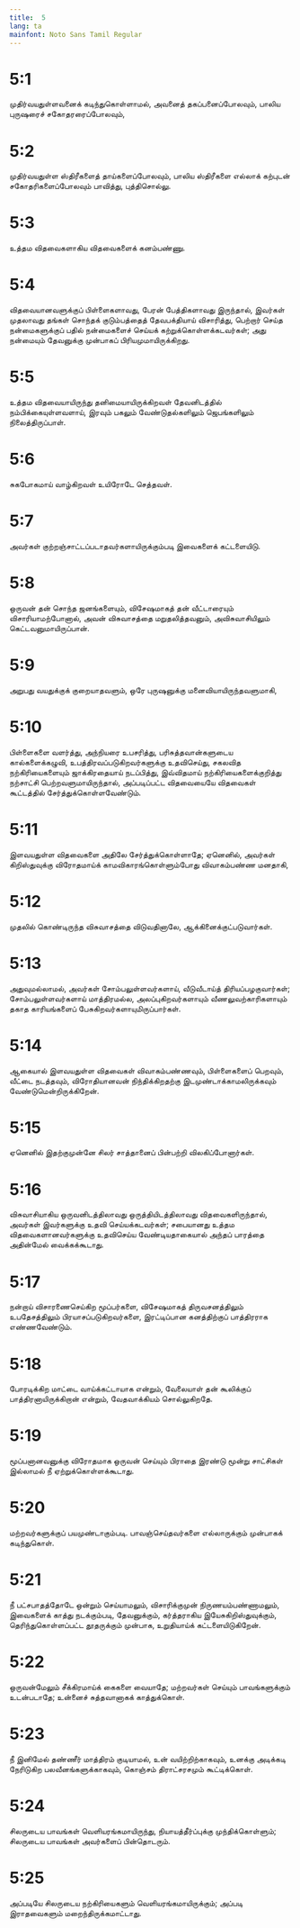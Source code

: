 ```yaml
---
title:  5
lang: ta
mainfont: Noto Sans Tamil Regular
---
```


#  5:1

முதிர்வயதுள்ளவனைக் கடிந்துகொள்ளாமல், அவனைத் தகப்பனைப்போலவும், பாலிய புருஷரைச் சகோதரரைப்போலவும்,

#  5:2

முதிர்வயதுள்ள ஸ்திரீகளைத் தாய்களைப்போலவும், பாலிய ஸ்திரீகளை எல்லாக் கற்புடன் சகோதரிகளைப்போலவும் பாவித்து, புத்திசொல்லு.

#  5:3

உத்தம விதவைகளாகிய விதவைகளைக் கனம்பண்ணு.

#  5:4

விதவையானவளுக்குப் பிள்ளைகளாவது, பேரன் பேத்திகளாவது இருந்தால், இவர்கள் முதலாவது தங்கள் சொந்தக் குடும்பத்தைத் தேவபக்தியாய் விசாரித்து, பெற்றார் செய்த நன்மைகளுக்குப் பதில் நன்மைகளைச் செய்யக் கற்றுக்கொள்ளக்கடவர்கள்; அது நன்மையும் தேவனுக்கு முன்பாகப் பிரியமுமாயிருக்கிறது.

#  5:5

உத்தம விதவையாயிருந்து தனிமையாயிருக்கிறவள் தேவனிடத்தில் நம்பிக்கையுள்ளவளாய், இரவும் பகலும் வேண்டுதல்களிலும் ஜெபங்களிலும் நிலைத்திருப்பாள்.

#  5:6

சுகபோகமாய் வாழ்கிறவள் உயிரோடே செத்தவள்.

#  5:7

அவர்கள் குற்றஞ்சாட்டப்படாதவர்களாயிருக்கும்படி இவைகளைக் கட்டளையிடு.

#  5:8

ஒருவன் தன் சொந்த ஜனங்களையும், விசேஷமாகத் தன் வீட்டாரையும் விசாரியாமற்போனால், அவன் விசுவாசத்தை மறுதலித்தவனும், அவிசுவாசியிலும் கெட்டவனுமாயிருப்பான்.

#  5:9

அறுபது வயதுக்குக் குறையாதவளும், ஒரே புருஷனுக்கு மனைவியாயிருந்தவளுமாகி,

#  5:10

பிள்ளைகளை வளர்த்து, அந்நியரை உபசரித்து, பரிசுத்தவான்களுடைய கால்களைக்கழுவி, உபத்திரவப்படுகிறவர்களுக்கு உதவிசெய்து, சகலவித நற்கிரியைகளையும் ஜாக்கிரதையாய் நடப்பித்து, இவ்விதமாய் நற்கிரியைகளைக்குறித்து நற்சாட்சி பெற்றவளுமாயிருந்தால், அப்படிப்பட்ட விதவையையே விதவைகள் கூட்டத்தில் சேர்த்துக்கொள்ளவேண்டும்.

#  5:11

இளவயதுள்ள விதவைகளை அதிலே சேர்த்துக்கொள்ளாதே; ஏனெனில், அவர்கள் கிறிஸ்துவுக்கு விரோதமாய்க் காமவிகாரங்கொள்ளும்போது விவாகம்பண்ண மனதாகி,

#  5:12

முதலில் கொண்டிருந்த விசுவாசத்தை விடுவதினாலே, ஆக்கினைக்குட்படுவார்கள்.

#  5:13

அதுவுமல்லாமல், அவர்கள் சோம்பலுள்ளவர்களாய், வீடுவீடாய்த் திரியப்பழகுவார்கள்; சோம்பலுள்ளவர்களாய் மாத்திரமல்ல, அலப்புகிறவர்களாயும் வீணலுவற்காரிகளாயும் தகாத காரியங்களைப் பேசுகிறவர்களாயுமிருப்பார்கள்.

#  5:14

ஆகையால் இளவயதுள்ள விதவைகள் விவாகம்பண்ணவும், பிள்ளைகளைப் பெறவும், வீட்டை நடத்தவும், விரோதியானவன் நிந்திக்கிறதற்கு இடமுண்டாக்காமலிருக்கவும் வேண்டுமென்றிருக்கிறேன்.

#  5:15

ஏனெனில் இதற்குமுன்னே சிலர் சாத்தானைப் பின்பற்றி விலகிப்போனார்கள்.

#  5:16

விசுவாசியாகிய ஒருவனிடத்திலாவது ஒருத்தியிடத்திலாவது விதவைகளிருந்தால், அவர்கள் இவர்களுக்கு உதவி செய்யக்கடவர்கள்; சபையானது உத்தம விதவைகளானவர்களுக்கு உதவிசெய்ய வேண்டியதாகையால் அந்தப் பாரத்தை அதின்மேல் வைக்கக்கூடாது.

#  5:17

நன்றாய் விசாரணைசெய்கிற மூப்பர்களை, விசேஷமாகத் திருவசனத்திலும் உபதேசத்திலும் பிரயாசப்படுகிறவர்களை, இரட்டிப்பான கனத்திற்குப் பாத்திரராக எண்ணவேண்டும்.

#  5:18

போரடிக்கிற மாட்டை வாய்க்கட்டாயாக என்றும், வேலையாள் தன் கூலிக்குப் பாத்திரனாயிருக்கிறான் என்றும், வேதவாக்கியம் சொல்லுகிறதே.

#  5:19

மூப்பனானவனுக்கு விரோதமாக ஒருவன் செய்யும் பிராதை இரண்டு மூன்று சாட்சிகள் இல்லாமல் நீ ஏற்றுக்கொள்ளக்கூடாது.

#  5:20

மற்றவர்களுக்குப் பயமுண்டாகும்படி. பாவஞ்செய்தவர்களை எல்லாருக்கும் முன்பாகக் கடிந்துகொள்.

#  5:21

நீ பட்சபாதத்தோடே ஒன்றும் செய்யாமலும், விசாரிக்குமுன் நிருணயம்பண்ணாமலும், இவைகளைக் காத்து நடக்கும்படி, தேவனுக்கும், கர்த்தராகிய இயேசுகிறிஸ்துவுக்கும், தெரிந்துகொள்ளப்பட்ட தூதருக்கும் முன்பாக, உறுதியாய்க் கட்டளையிடுகிறேன்.

#  5:22

ஒருவன்மேலும் சீக்கிரமாய்க் கைகளை வையாதே; மற்றவர்கள் செய்யும் பாவங்களுக்கும் உடன்படாதே; உன்னைச் சுத்தவானாகக் காத்துக்கொள்.

#  5:23

நீ இனிமேல் தண்ணீர் மாத்திரம் குடியாமல், உன் வயிற்றிற்காகவும், உனக்கு அடிக்கடி நேரிடுகிற பலவீனங்களுக்காகவும், கொஞ்சம் திராட்சரசமும் கூட்டிக்கொள்.

#  5:24

சிலருடைய பாவங்கள் வெளியரங்கமாயிருந்து, நியாயத்தீர்ப்புக்கு முந்திக்கொள்ளும்; சிலருடைய பாவங்கள் அவர்களைப் பின்தொடரும்.

#  5:25

அப்படியே சிலருடைய நற்கிரியைகளும் வெளியரங்கமாயிருக்கும்; அப்படி இராதவைகளும் மறைந்திருக்கமாட்டாது.

